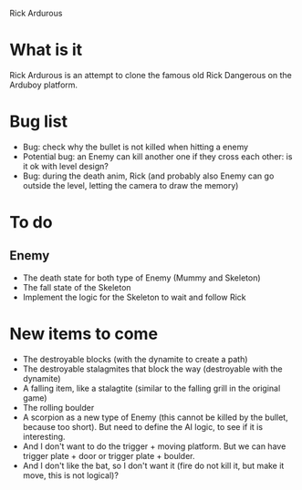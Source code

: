 Rick Ardurous

# What is it

Rick Ardurous is an attempt to clone the famous old Rick Dangerous on the Arduboy platform.

# Bug list
- Bug: check why the bullet is not killed when hitting a enemy
- Potential bug: an Enemy can kill another one if they cross each other: is it ok with level design?
- Bug: during the death anim, Rick (and probably also Enemy can go outside the level, letting the camera to draw the memory)

# To do

## Enemy
- The death state for both type of Enemy (Mummy and Skeleton)
- The fall state of the Skeleton
- Implement the logic for the Skeleton to wait and follow Rick

# New items to come
- The destroyable blocks (with the dynamite to create a path)
- The destroyable stalagmites that block the way (destroyable with the dynamite)
- A falling item, like a stalagtite (similar to the falling grill in the original game)
- The rolling boulder
- A scorpion as a new type of Enemy (this cannot be killed by the bullet, because too short). But need to define the AI logic, to see if it is interesting.
- And I don't want to do the trigger + moving platform. But we can have trigger plate + door or trigger plate + boulder.
- And I don't like the bat, so I don't want it (fire do not kill it, but make it move, this is not logical)?

